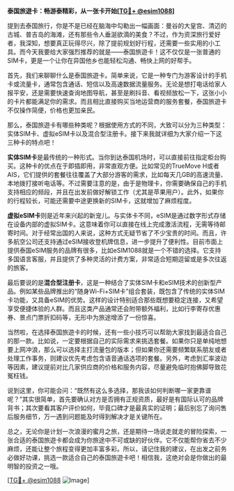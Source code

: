 **泰国旅遊卡：畅游泰精彩，从一张卡开始[[TG💪+ @esim1088](https://t.me/s/esim1088)]**

提到去泰国旅行，你是不是已经在脑海中勾勒出一幅画面：曼谷的大皇宫、清迈的古城、普吉岛的海滩，还有那些令人垂涎欲滴的美食？不过，作为资深旅行爱好者，我深知，想要真正玩得尽兴，除了提前规划好行程，还需要一些实用的小工具。而今天我要给大家强烈推荐的就是——泰国旅遊卡！这不仅仅是一张普通的SIM卡，更是一个让你在异国他乡也能轻松沟通、畅快上网的好帮手。

首先，我们来聊聊什么是泰国旅遊卡。简单来说，它是一种专门为游客设计的手机卡或流量卡，通常包含通话、短信以及高速数据流量服务。无论是想打电话给家人报平安，还是需要快速查询地图导航，甚至是刷抖音、看视频放松一下，这张小小的卡片都能满足你的需求。而且相比直接购买当地运营商的服务套餐，泰国旅遊卡不仅操作简便，价格也更加亲民。

那么，泰国旅遊卡有哪些种类呢？根据使用方式的不同，大致可以分为三种类型：实体SIM卡、虚拟eSIM卡以及混合型注册卡。接下来我就详细为大家介绍一下这三种卡的特点吧！

**实体SIM卡**是最传统的一种形式。当你到达泰国机场时，可以直接前往指定柜台购买。这种卡的优点在于即插即用，非常直观方便。比如常见的TrueMove H或者AIS，它们提供的套餐往往覆盖了大部分游客的需求，比如每天几GB的高速流量、本地拨打接听电话等。不过需要注意的是，由于是物理卡，你需要确保自己的手机支持相应的频段，并且在出发前做好解锁工作（尤其是苹果用户）。此外，如果你的行程较长，可能还需要中途更换新的SIM卡，这就增加了麻烦程度。

**虚拟eSIM卡**则是近年来兴起的新宠儿。与实体卡不同，eSIM是通过数字形式存储在设备内部的虚拟SIM卡。这意味着你可以直接在线上完成激活流程，无需等待邮寄时间。对于经常出国的人来说，这种方式无疑节省了不少宝贵的时间。而且，许多航空公司还支持通过eSIM接收登机牌信息，进一步提升了便利性。目前市面上提供泰国eSIM服务的品牌有很多，比如eSIM1088就是一个不错的选择。它支持多国语言客服，并且提供了多种灵活的计费方案，非常适合短期逗留或是多次往返的旅客。

最后要说的是**混合型注册卡**，这是一种结合了实体SIM卡和eSIM技术的创新型产品。例如某些品牌推出的“随身Wi-Fi+SIM卡”组合套装，既包含了传统的实体SIM卡功能，又具备eSIM的优势。这样的设计特别适合那些既想要稳定连接，又希望享受便捷体验的人群。而且这类产品通常还会附带额外福利，比如行李寄存优惠券、景点门票折扣码等，无形中为旅途增添了一份惊喜。

当然啦，在选择泰国旅遊卡的时候，还有一些小技巧可以帮助大家找到最适合自己的那一款。比如说，一定要根据自己的实际需求来挑选套餐。如果你只是单纯地想要上网冲浪，那么可以选择主打流量包的版本；但如果你还需要频繁联系朋友或者处理工作事务，则建议优先考虑包含语音通话选项的套餐。另外，考虑到汇率波动等因素，建议提前对比几家供应商的价格和服务内容，尽量避免临时抱佛脚导致花冤枉钱。

说到这里，你可能会问：“既然有这么多选择，那我该如何判断哪一家更靠谱呢？”其实很简单，首先要确认对方是否拥有正规资质，最好是有国际认可的品牌背书；其次要看其客户评价如何，毕竟口碑才是最真实的证明；最后别忘了询问售后服务细节，万一遇到问题能及时得到解决才是关键所在。

总之，无论你是计划一次浪漫的蜜月之旅，还是期待一场说走就走的冒险探索，一张合适的泰国旅遊卡都会成为你旅途中不可或缺的好伙伴。它不仅能帮你省去不少麻烦，还能让整个旅程变得更加丰富多彩。所以，请记住我的建议，在出发之前务必做好功课，挑选一款适合自己的泰国旅遊卡吧！相信我，这绝对会是你做出的最明智的投资之一哦。

[[TG💪+ @esim1088](https://t.me/s/esim1088) ![Image](https://i.postimg.cc/4NQfJmqS/Snipaste-2025-05-13-00-14-12.png)]
